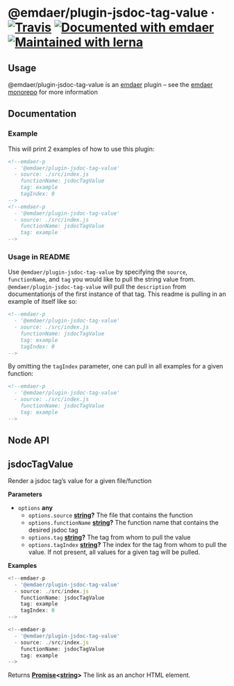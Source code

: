 <!--
  This file was generated by emdaer

  Its template can be found at .emdaer/README.emdaer.md
-->

<!--
  emdaerHash:f32d923472a5702e67d670c8b4e3fa05
-->

<h1 id="-emdaer-plugin-jsdoc-tag-value-travis-documented-with-emdaer-maintained-with-lerna">@emdaer/plugin-jsdoc-tag-value · <a href="https://travis-ci.org/emdaer/emdaer/"><img src="https://img.shields.io/travis/emdaer/emdaer.svg?style=flat-square" alt="Travis"></a> <a href="https://github.com/emdaer/emdaer"><img src="https://img.shields.io/badge/📓-documented%20with%20emdaer-F06632.svg?style=flat-square" alt="Documented with emdaer"></a> <a href="https://lernajs.io/"><img src="https://img.shields.io/badge/🐉-maintained%20with%20lerna-cc00ff.svg?style=flat-square" alt="Maintained with lerna"></a></h1>
<h2 id="usage">Usage</h2>
<p>@emdaer/plugin-jsdoc-tag-value is an <a href="https://github.com/emdaer/emdaer/">emdaer</a> plugin – see the <a href="https://github.com/emdaer/emdaer/">emdaer monorepo</a> for more information</p>
<h2 id="documentation">Documentation</h2>
<h3 id="example">Example</h3>
<p>This will print 2 examples of how to use this plugin:</p>

```md
<!--emdaer-p
  - '@emdaer/plugin-jsdoc-tag-value'
  - source: ./src/index.js
    functionName: jsdocTagValue
    tag: example
    tagIndex: 0
-->
<!--emdaer-p
  - '@emdaer/plugin-jsdoc-tag-value'
  - source: ./src/index.js
    functionName: jsdocTagValue
    tag: example
-->
```
<h3 id="usage-in-readme">Usage in README</h3>
<p>Use <code>@emdaer/plugin-jsdoc-tag-value</code> by specifying the <code>source</code>, <code>functionName</code>, and <code>tag</code> you would like to pull the string value from. <code>@emdaer/plugin-jsdoc-tag-value</code> will pull the <code>description</code> from documentationjs of the first instance of that tag. This readme is pulling in an example of itself like so:</p>

```md
<!--emdaer-p
  - '@emdaer/plugin-jsdoc-tag-value'
  - source: ./src/index.js
    functionName: jsdocTagValue
    tag: example
    tagIndex: 0
-->
```
<p>By omitting the <code>tagIndex</code> parameter, one can pull in all examples for a given function:</p>

```md
<!--emdaer-p
  - '@emdaer/plugin-jsdoc-tag-value'
  - source: ./src/index.js
    functionName: jsdocTagValue
    tag: example
-->
```
<h2 id="node-api">Node API</h2>
<!-- Generated by documentation.js. Update this documentation by updating the source code. -->
<h2 id="jsdoctagvalue">jsdocTagValue</h2>
<p>Render a jsdoc tag’s value for a given file/function</p>
<p><strong>Parameters</strong></p>
<ul>
<li><code>options</code> <strong>any</strong> <ul>
<li><code>options.source</code> <strong><a href="https://developer.mozilla.org/en-US/docs/Web/JavaScript/Reference/Global_Objects/String">string</a>?</strong> The file that contains the function</li>
<li><code>options.functionName</code> <strong><a href="https://developer.mozilla.org/en-US/docs/Web/JavaScript/Reference/Global_Objects/String">string</a>?</strong> The function name that contains the desired jsdoc tag</li>
<li><code>options.tag</code> <strong><a href="https://developer.mozilla.org/en-US/docs/Web/JavaScript/Reference/Global_Objects/String">string</a>?</strong> The tag from whom to pull the value</li>
<li><code>options.tagIndex</code> <strong><a href="https://developer.mozilla.org/en-US/docs/Web/JavaScript/Reference/Global_Objects/String">string</a>?</strong> The index for the tag from whom to pull the value. If not present, all values for a given tag will be pulled.</li>
</ul>
</li>
</ul>
<p><strong>Examples</strong></p>

```javascript
<!--emdaer-p
  - '@emdaer/plugin-jsdoc-tag-value'
  - source: ./src/index.js
    functionName: jsdocTagValue
    tag: example
    tagIndex: 0
-->
```

```javascript
<!--emdaer-p
  - '@emdaer/plugin-jsdoc-tag-value'
  - source: ./src/index.js
    functionName: jsdocTagValue
    tag: example
-->
```
<p>Returns <strong><a href="https://developer.mozilla.org/en-US/docs/Web/JavaScript/Reference/Global_Objects/Promise">Promise</a>&lt;<a href="https://developer.mozilla.org/en-US/docs/Web/JavaScript/Reference/Global_Objects/String">string</a>&gt;</strong> The link as an anchor HTML element.</p>
